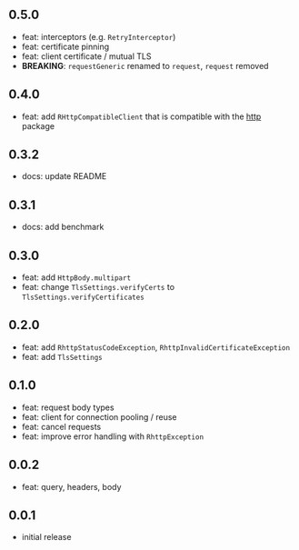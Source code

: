 ## 0.5.0

- feat: interceptors (e.g. `RetryInterceptor`)
- feat: certificate pinning
- feat: client certificate / mutual TLS
- **BREAKING**: `requestGeneric` renamed to `request`, `request` removed

## 0.4.0

- feat: add `RHttpCompatibleClient` that is compatible with the [http](https://pub.dev/packages/http) package

## 0.3.2

- docs: update README

## 0.3.1

- docs: add benchmark

## 0.3.0

- feat: add `HttpBody.multipart`
- feat: change `TlsSettings.verifyCerts` to `TlsSettings.verifyCertificates`

## 0.2.0

- feat: add `RhttpStatusCodeException`, `RhttpInvalidCertificateException`
- feat: add `TlsSettings`

## 0.1.0

- feat: request body types
- feat: client for connection pooling / reuse
- feat: cancel requests
- feat: improve error handling with `RhttpException`

## 0.0.2

- feat: query, headers, body

## 0.0.1

- initial release
